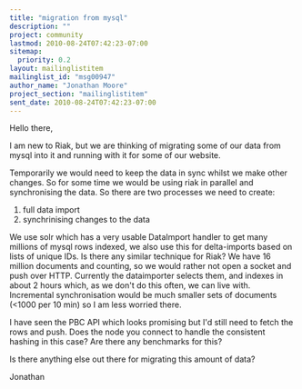```yaml
---
title: "migration from mysql"
description: ""
project: community
lastmod: 2010-08-24T07:42:23-07:00
sitemap:
  priority: 0.2
layout: mailinglistitem
mailinglist_id: "msg00947"
author_name: "Jonathan Moore"
project_section: "mailinglistitem"
sent_date: 2010-08-24T07:42:23-07:00
---
```



Hello there,

I am new to Riak, but we are thinking of migrating some of our data from
mysql into it and running with it for some of our website.

Temporarily we would need to keep the data in sync whilst we make other
changes. So for some time we would be using riak in parallel and
synchronising the data. So there are two processes we need to create:

1) full data import
2) synchrinising changes to the data

We use solr which has a very usable DataImport handler to get many millions
of mysql rows indexed, we also use this for delta-imports based on lists of
unique IDs. Is there any similar technique for Riak? We have 16 million
documents and counting, so we would rather not open a socket and push over
HTTP. Currently the dataimporter selects them, and indexes in about 2 hours
which, as we don't do this often, we can live with. Incremental
synchronisation would be much smaller sets of documents (&lt;1000 per 10 min)
so I am less worried there.

I have seen the PBC API which looks promising but I'd still need to fetch
the rows and push. Does the node you connect to handle the consistent
hashing in this case? Are there any benchmarks for this?

Is there anything else out there for migrating this amount of data?

Jonathan
